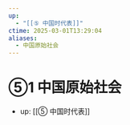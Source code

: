 ```yaml
---
up:
  - "[[⑤ 中国时代表]]"
ctime: 2025-03-01T13:29:04
aliases:
  - 中国原始社会
---
```


# ⑤1 中国原始社会

- up: [[⑤ 中国时代表]]
